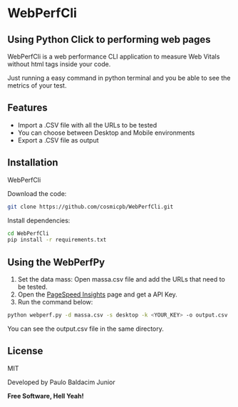 # WebPerfCli
## Using Python Click to performing web pages

WebPerfCli is a web performance CLI application to measure Web Vitals without html tags inside your code.

Just running a easy command in python terminal and you be able to see the metrics of your test.

## Features

- Import a .CSV file with all the URLs to be tested
- You can choose between Desktop and Mobile environments
- Export a .CSV file as output

## Installation

WebPerfCli

Download the code:

```sh
git clone https://github.com/cosmicpb/WebPerfCli.git

```

Install dependencies:

```sh
cd WebPerfCli
pip install -r requirements.txt
```

## Using the WebPerfPy

1. Set the data mass: Open massa.csv file and add the URLs that need to be tested.
2. Open the [PageSpeed Insights](https://developers.google.com/speed/docs/insights/v5/get-started) page and get a API Key.
3. Run the command below:

```sh
python webperf.py -d massa.csv -s desktop -k <YOUR_KEY> -o output.csv
```

You can see the output.csv file in the same directory.

## License
MIT

Developed by Paulo Baldacim Junior

**Free Software, Hell Yeah!**


